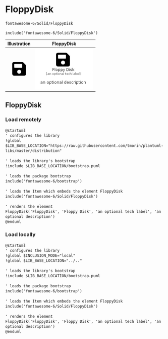 # FloppyDisk


```text
fontawesome-6/Solid/FloppyDisk
```

```text
include('fontawesome-6/Solid/FloppyDisk')
```



| Illustration | FloppyDisk |
| :---: | :---: |
| ![illustration for Illustration](../../fontawesome-6/Solid/FloppyDisk.png) | ![illustration for FloppyDisk](../../fontawesome-6/Solid/FloppyDisk.Local.png) |




## FloppyDisk

### Load remotely
```plantuml
@startuml
' configures the library
!global $LIB_BASE_LOCATION="https://raw.githubusercontent.com/tmorin/plantuml-libs/master/distribution"

' loads the library's bootstrap
!include $LIB_BASE_LOCATION/bootstrap.puml

' loads the package bootstrap
include('fontawesome-6/bootstrap')

' loads the Item which embeds the element FloppyDisk
include('fontawesome-6/Solid/FloppyDisk')

' renders the element
FloppyDisk('FloppyDisk', 'Floppy Disk', 'an optional tech label', 'an optional description')
@enduml
```

### Load locally
```plantuml
@startuml
' configures the library
!global $INCLUSION_MODE="local"
!global $LIB_BASE_LOCATION="../.."

' loads the library's bootstrap
!include $LIB_BASE_LOCATION/bootstrap.puml

' loads the package bootstrap
include('fontawesome-6/bootstrap')

' loads the Item which embeds the element FloppyDisk
include('fontawesome-6/Solid/FloppyDisk')

' renders the element
FloppyDisk('FloppyDisk', 'Floppy Disk', 'an optional tech label', 'an optional description')
@enduml
```

